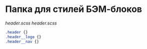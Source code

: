 # Папка для стилей БЭМ-блоков

_header.scss_
_header.scss_

```css
.header {}
.header__logo {}
.header__nav {}
```
